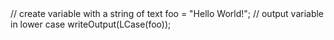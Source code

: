 <cfscript>
  // create variable with a string of text
  foo = "Hello World!";
  // output variable in lower case
  writeOutput(LCase(foo));
</cfscript>
